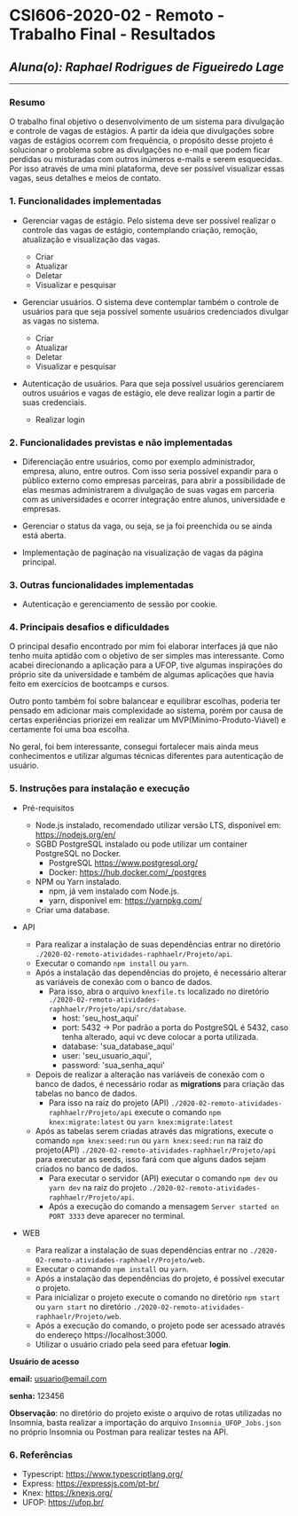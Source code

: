 # **CSI606-2020-02 - Remoto - Trabalho Final - Resultados**
## *Aluna(o): Raphael Rodrigues de Figueiredo Lage*

--------------

<!-- Este documento tem como objetivo apresentar o projeto desenvolvido, considerando o que foi definido na proposta e o produto final. -->

### Resumo

  O trabalho final objetivo o desenvolvimento de um sistema para divulgação e controle de vagas de estágios. A partir da ideia que divulgações sobre vagas de estágios ocorrem com frequência, o propósito desse projeto é solucionar o problema sobre as divulgações no e-mail que podem ficar perdidas ou misturadas com outros inúmeros e-mails e serem esquecidas. Por isso através de uma mini plataforma, deve ser possível visualizar essas vagas, seus detalhes e meios de contato.
### 1. Funcionalidades implementadas
<!-- Descrever as funcionalidades que eram previstas e foram implementas. -->

- Gerenciar vagas de estágio. Pelo sistema deve ser possível realizar o controle das vagas de estágio, contemplando criação, remoção, atualização e visualização das vagas.
    - Criar
    - Atualizar
    - Deletar
    - Visualizar e pesquisar

- Gerenciar usuários. O sistema deve contemplar também o controle de usuários para que seja possível somente usuários credenciados divulgar as vagas no sistema.
    - Criar
    - Atualizar
    - Deletar
    - Visualizar e pesquisar

- Autenticação de usuários. Para que seja possível usuários gerenciarem outros usuários e vagas de estágio, ele deve realizar login a partir de suas credenciais.
    - Realizar login
  
### 2. Funcionalidades previstas e não implementadas
<!-- Descrever as funcionalidades que eram previstas e não foram implementas, apresentando uma breve justificativa do porquê elas não foram incluídas -->

- Diferenciação entre usuários, como por exemplo administrador, empresa, aluno, entre outros. Com isso seria possível expandir para o público externo como empresas parceiras, para abrir a possibilidade de elas mesmas administrarem a divulgação de suas vagas em parceria com as universidades e ocorrer integração entre alunos, universidade e empresas.

- Gerenciar o status da vaga, ou seja, se ja foi preenchida ou se ainda está aberta.

- Implementação de paginação na visualização de vagas da página principal.

### 3. Outras funcionalidades implementadas
<!-- Descrever as funcionalidades implementas além daquelas que foram previstas, caso se aplique.  -->
- Autenticação e gerenciamento de sessão por cookie.
### 4. Principais desafios e dificuldades
<!-- Descrever os principais desafios encontrados no desenvolvimento do trabalho, quais foram as dificuldades e como elas foram superadas e resolvidas. -->
O principal desafio encontrado por mim foi elaborar interfaces já que não tenho muita aptidão com o objetivo de ser simples mas interessante. Como acabei direcionando a aplicação para a UFOP, tive algumas inspirações do próprio site da universidade e também de algumas aplicações que havia feito em exercícios de bootcamps e cursos. 

Outro ponto também foi sobre balancear e equilibrar escolhas, poderia ter pensado em adicionar mais complexidade ao sistema, porém por causa de certas experiências priorizei em realizar um MVP(Minímo-Produto-Viável) e certamente foi uma boa escolha.

No geral, foi bem interessante, consegui fortalecer mais ainda meus conhecimentos e utilizar algumas técnicas diferentes para autenticação de usuário.
### 5. Instruções para instalação e execução
<!-- Descrever o que deve ser feito para instalar (ou baixar) a aplicação, o que precisa ser configurando (parâmetros, banco de dados e afins) e como executá-la. -->

- Pré-requisitos
  - Node.js instalado, recomendado utilizar versão LTS, disponível em: https://nodejs.org/en/
  - SGBD PostgreSQL instalado ou pode utilizar um container PostgreSQL no Docker.
    - PostgreSQL https://www.postgresql.org/
    - Docker: https://hub.docker.com/_/postgres
  - NPM ou Yarn instalado.
    - npm, já vem instalado com Node.js.
    - yarn, disponível em: https://yarnpkg.com/
  - Criar uma database.

- API
  - Para realizar a instalação de suas dependências entrar no diretório `./2020-02-remoto-atividades-raphhaelr/Projeto/api`.
  - Executar o comando `npm install` ou `yarn`.
  - Após a instalação das dependências do projeto, é necessário alterar as variáveis de conexão com o banco de dados.
    - Para isso, abra o arquivo `knexfile.ts` localizado no diretório `./2020-02-remoto-atividades-raphhaelr/Projeto/api/src/database`.
      - host: 'seu_host_aqui'
      - port: 5432 -> Por padrão a porta do PostgreSQL é 5432, caso tenha alterado, aqui vc deve colocar a porta utilizada.
      - database: 'sua_database_aqui'
      - user: 'seu_usuario_aqui',
      - password: 'sua_senha_aqui'
  - Depois de realizar a alteração nas variáveis de conexão com o banco de dados, é necessário rodar as **migrations** para criação das tabelas no banco de dados.
    - Para isso na raiz do projeto (API) `./2020-02-remoto-atividades-raphhaelr/Projeto/api` execute o comando `npm knex:migrate:latest` ou `yarn knex:migrate:latest`
  - Após as tabelas serem criadas através das migrations, execute o comando `npm knex:seed:run` ou `yarn knex:seed:run` na raiz do projeto(API) `./2020-02-remoto-atividades-raphhaelr/Projeto/api` para executar as seeds, isso fará com que alguns dados sejam criados no banco de dados.
    - Para executar o servidor (API) executar o comando `npm dev` ou `yarn dev` na raiz do projeto `./2020-02-remoto-atividades-raphhaelr/Projeto/api`.
    - Após a execução do comando a mensagem `Server started on PORT 3333` deve aparecer no terminal.

- WEB
  - Para realizar a instalação de suas dependências entrar no `./2020-02-remoto-atividades-raphhaelr/Projeto/web`.
  - Executar o comando `npm install` ou `yarn`.
  - Após a instalação das dependências do projeto, é possível executar o projeto.
  - Para inicializar o projeto execute o comando no diretório `npm start` ou `yarn start` no diretório `./2020-02-remoto-atividades-raphhaelr/Projeto/web`.
  - Após a execução do comando, o projeto pode ser acessado através do endereço https://localhost:3000.
  - Utilizar o usuário criado pela seed para efetuar **login**.

**Usuário de acesso**

**email:** usuario@email.com

**senha:** 123456

**Observação**: no diretório do projeto existe o arquivo de rotas utilizadas no Insomnia, basta realizar a importação do arquivo `Insomnia_UFOP_Jobs.json` no próprio Insomnia ou Postman para realizar testes na API.

### 6. Referências

- Typescript: https://www.typescriptlang.org/
- Express: https://expressjs.com/pt-br/
- Knex: https://knexjs.org/
- UFOP: https://ufop.br/


